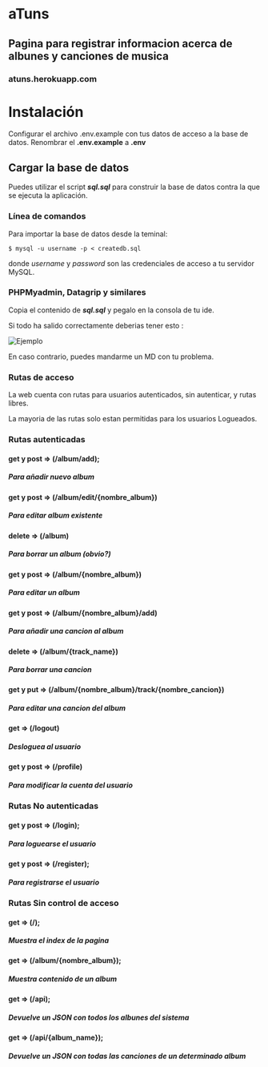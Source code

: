 # aTuns

## Pagina para registrar informacion acerca de albunes y canciones de musica

### atuns.herokuapp.com 

# Instalación

Configurar el archivo .env.example con tus datos de acceso a la base de datos.
Renombrar el **.env.example** a **.env**
## Cargar la base de datos

Puedes utilizar el script **_sql.sql_** para construir la base de datos contra la que se ejecuta la aplicación.

### Línea de comandos
Para importar la base de datos desde la teminal:

```
$ mysql -u username -p < createdb.sql
```

donde _username_ y _password_ son las credenciales de acceso a tu servidor MySQL.

### PHPMyadmin, Datagrip y similares

Copia el contenido de **_sql.sql_**  y pegalo en la consola de tu ide. 


Si todo ha salido correctamente deberias tener esto :


![Ejemplo](https://i.imgur.com/u0r9x7s.png)

En caso contrario, puedes mandarme un MD con tu problema.

### Rutas de acceso

La web cuenta con rutas para usuarios autenticados, sin autenticar, y rutas libres.

La mayoria de las rutas solo estan permitidas para los usuarios Logueados.


### Rutas autenticadas

#### get y post => (/album/add);  
##### Para añadir nuevo album
#### get y post => (/album/edit/{nombre_album}) 
##### Para editar album existente
#### delete      => (/album)
##### Para borrar un album (obvio?)
#### get y post => (/album/{nombre_album}) 
##### Para editar un album  
#### get y post => (/album/{nombre_album}/add) 
##### Para añadir una cancion al album
#### delete      => (/album/{track_name})
##### Para borrar una cancion
#### get y put => (/album/{nombre_album}/track/{nombre_cancion}) 
##### Para editar una cancion del album
#### get      => (/logout) 
##### Desloguea al usuario
#### get y post      => (/profile) 
##### Para modificar la cuenta del usuario 
   
### Rutas  No autenticadas
#### get y post => (/login);  
##### Para loguearse el usuario
#### get y post => (/register);  
##### Para registrarse el usuario 

   
### Rutas  Sin control de acceso
#### get   => (/);  
##### Muestra el index de la pagina
#### get   => (/album/{nombre_album});  
##### Muestra contenido de un album
#### get   => (/api);  
##### Devuelve un JSON con todos los albunes del sistema
#### get   => (/api/{album_name});  
##### Devuelve un JSON con todas las canciones de un determinado album 